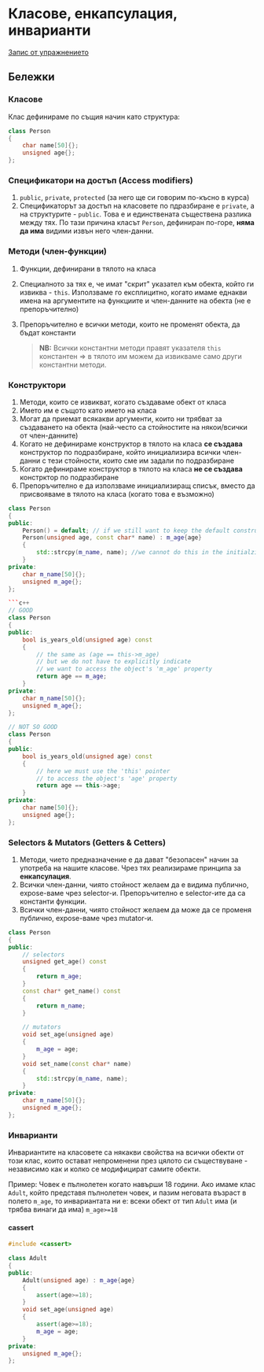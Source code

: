 # Класове, енкапсулация, инварианти

[Запис от упражнението](https://drive.google.com/file/d/183aexZxkvolY1rQjLhsvQrh-Gan-HpqQ/view?usp=sharing)

## Бележки

### Класове
Клас дефинираме по същия начин като структура:

```c++
class Person
{
    char name[50]{};
    unsigned age{};
};
```

### Спецификатори на достъп (Access modifiers)
1. `public`, `private`, `protected` (за него ще си говорим по-късно в курса)
2. Спецификаторът за достъп на класовете по пдразбиране е `private`, а на структурите - `public`. Това е и 
единствената съществена разлика между тях. По тази причина класът `Person`, дефиниран по-горе, **няма да има** видими извън него член-данни.

### Методи (член-функции)
1. Функции, дефинирани в тялото на класа
2. Специалното за тях е, че имат "скрит" указател към обекта, който ги извиква - `this`. Използваме го експлицитно, когато имаме еднакви имена на аргументите на функциите и член-данните на обекта (не е препоръчително) 
3. Препоръчително е всички методи, които не променят обекта, да бъдат константи
   
   > **NB:** Всички константни методи правят указателя `this` константен => в тялото им можем да извикваме само други константни методи. 
    
### Конструктори 
1. Методи, които се извикват, когато създаваме обект от класа
2. Името им е същото като името на класа
3. Могат да приемат всякакви аргументи, които ни трябват за създаването на обекта (най-често са стойностите на някои/всички от член-данните)
4. Когато не дефинираме конструктор в тялото на класа **се създава** конструктор по подразбиране, който инициализира всички член-данни с тези стойности, които сме им задали по подразбиране
5. Когато дефинираме конструктор в тялото на класа **не се създава** констрктор по подразбиране
5. Препоръчително е да използваме инициализиращ списък, вместо да присвояваме в тялото на класа (когато това е възможно)

```c++
class Person
{
public:
    Person() = default; // if we still want to keep the default constructor
    Person(unsigned age, const char* name) : m_age{age}
    {
        std::strcpy(m_name, name); //we cannot do this in the initialzier list
    }
private:
    char m_name[50]{};
    unsigned m_age{};
};

```c++
// GOOD
class Person
{
public:
    bool is_years_old(unsigned age) const
    {
        // the same as (age == this->m_age)
        // but we do not have to explicitly indicate
        // we want to access the object's 'm_age' property
        return age == m_age;
    }
private:
    char m_name[50]{};
    unsigned m_age{};
};
```

```c++
// NOT SO GOOD
class Person
{
public:
    bool is_years_old(unsigned age) const
    {
        // here we must use the 'this' pointer
        // to access the object's 'age' property
        return age == this->age;
    }
private:
    char name[50]{};
    unsigned age{};
};
```

### Selectors & Мutators (Getters & Сetters)
1. Методи, чието предназначение е да дават "безопасен" начин за употреба на нашите класове. Чрез тях реализираме принципа за **енкапсулация**. 
2. Всички член-данни, чиято стойност желаем да е видима публично, expose-ваме чрез selector-и. Препоръчително е selector-ите да са константи функции.
3. Всички член-данни, чиято стойност желаем да може да се променя публично, expose-ваме чрез mutator-и.

```c++
class Person
{
public:
    // selectors
    unsigned get_age() const
    {
        return m_age;
    }
    const char* get_name() const
    {
        return m_name;
    }

    // mutators
    void set_age(unsigned age)
    {
        m_age = age;
    }
    void set_name(const char* name)
    {
        std::strcpy(m_name, name);
    }
private:
    char m_name[50]{};
    unsigned m_age{};
};
```

### Инварианти
Инвариантите на класовете са някакви свойства на всички обекти от този клас, които остават непроменени през цялото си съществуване - независимо как и колко се модифицират самите обекти.

Пример: Човек е пълнолетен когато навърши 18 години. Ако имаме клас `Adult`, който представя пълнолетен човек, и пазим неговата възраст в полето `m_age`, то инвариантата ни е: всеки обект от тип `Adult` има (и трябва винаги да има) `m_age>=18` 

#### cassert

```c++
#include <cassert>

class Adult
{
public:
    Adult(unsigned age) : m_age{age}
    {
        assert(age>=18);
    }
    void set_age(unsigned age)
    {
        assert(age>=18);
        m_age = age;
    }
private:
    unsigned m_age{};
};
```